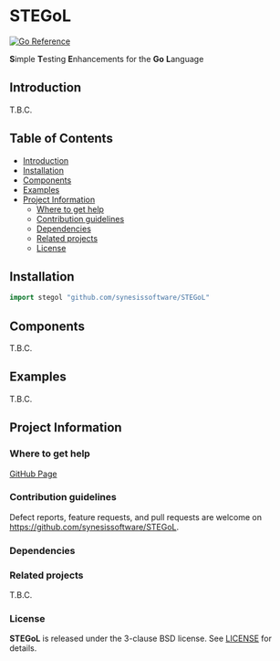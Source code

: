 # STEGoL <!-- omit in toc -->

[![Go Reference](https://pkg.go.dev/badge/github.com/synesissoftware/STEGoL.svg)](https://pkg.go.dev/github.com/synesissoftware/STEGoL)

**S**imple **T**esting **E**nhancements for the **Go** **L**anguage


## Introduction

T.B.C.


## Table of Contents <!-- omit in toc -->

- [Introduction](#introduction)
- [Installation](#installation)
- [Components](#components)
- [Examples](#examples)
- [Project Information](#project-information)
	- [Where to get help](#where-to-get-help)
	- [Contribution guidelines](#contribution-guidelines)
	- [Dependencies](#dependencies)
	- [Related projects](#related-projects)
	- [License](#license)


## Installation

```Go
import stegol "github.com/synesissoftware/STEGoL"
```


## Components

T.B.C.


## Examples

T.B.C.


## Project Information


### Where to get help

[GitHub Page](https://github.com/synesissoftware/STEGoL "GitHub Page")


### Contribution guidelines

Defect reports, feature requests, and pull requests are welcome on https://github.com/synesissoftware/STEGoL.


### Dependencies


### Related projects

T.B.C.


### License

**STEGoL** is released under the 3-clause BSD license. See [LICENSE](./LICENSE) for details.

